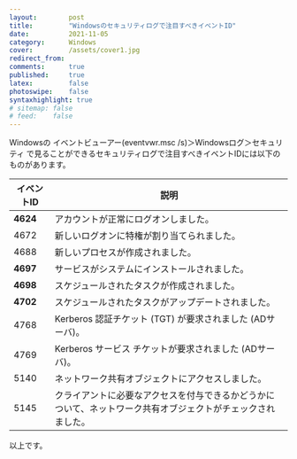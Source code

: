 ```yaml
---
layout:        post
title:         "Windowsのセキュリティログで注目すべきイベントID"
date:          2021-11-05
category:      Windows
cover:         /assets/cover1.jpg
redirect_from:
comments:      true
published:     true
latex:         false
photoswipe:    false
syntaxhighlight: true
# sitemap: false
# feed:    false
---
```


Windowsの イベントビューアー(eventvwr.msc /s)＞Windowsログ＞セキュリティ で見ることができるセキュリティログで注目すべきイベントIDには以下のものがあります。

| イベントID | 説明
|------|----
| **4624** | アカウントが正常にログオンしました。
| 4672 | 新しいログオンに特権が割り当てられました。
| 4688 | 新しいプロセスが作成されました。
| **4697** | サービスがシステムにインストールされました。
| **4698** | スケジュールされたタスクが作成されました。
| **4702** | スケジュールされたタスクがアップデートされました。
| 4768 | Kerberos 認証チケット (TGT) が要求されました (ADサーバ)。
| 4769 | Kerberos サービス チケットが要求されました (ADサーバ)。
| 5140 | ネットワーク共有オブジェクトにアクセスしました。
| 5145 | クライアントに必要なアクセスを付与できるかどうかについて、ネットワーク共有オブジェクトがチェックされました。

以上です。
